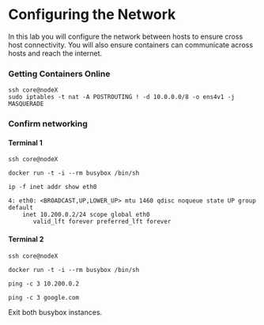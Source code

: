 # Configuring the Network

In this lab you will configure the network between hosts to ensure cross host connectivity. You will also ensure containers can communicate across hosts and reach the internet.

### Getting Containers Online

```
ssh core@nodeX
sudo iptables -t nat -A POSTROUTING ! -d 10.0.0.0/8 -o ens4v1 -j MASQUERADE
```

### Confirm networking

#### Terminal 1

```
ssh core@nodeX
```
```
docker run -t -i --rm busybox /bin/sh
```

```
ip -f inet addr show eth0
```

```
4: eth0: <BROADCAST,UP,LOWER_UP> mtu 1460 qdisc noqueue state UP group default 
    inet 10.200.0.2/24 scope global eth0
       valid_lft forever preferred_lft forever
```

#### Terminal 2

```
ssh core@nodeX
```

```
docker run -t -i --rm busybox /bin/sh
```

```
ping -c 3 10.200.0.2
```

```
ping -c 3 google.com
```

Exit both busybox instances.
